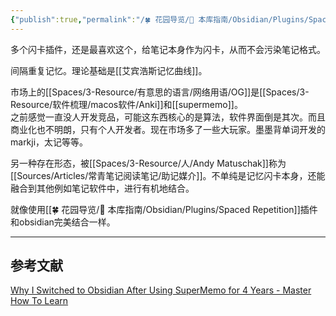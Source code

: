 ```yaml
---
{"publish":true,"permalink":"/🍀 花园导览/🧰 本库指南/Obsidian/Plugins/Spaced Repetition.md","aliases":"间隔重复 obsidian-spaced-repetition","title":"Spaced Repetition","created":"2022-06-09","modified":"2023-03-14","tags":["obsidian插件"],"cssclasses":""}
---
```



多个闪卡插件，还是最喜欢这个，给笔记本身作为闪卡，从而不会污染笔记格式。

间隔重复记忆。理论基础是[[艾宾浩斯记忆曲线]]。

市场上的[[Spaces/3-Resource/有意思的语言/网络用语/OG]]是[[Spaces/3-Resource/软件梳理/macos软件/Anki]]和[[supermemo]]。  
之前感觉一直没人开发竞品，可能这东西核心的是算法，软件界面倒是其次。而且商业化也不明朗，只有个人开发者。现在市场多了一些大玩家。墨墨背单词开发的markji，太记等等。

另一种存在形态，被[[Spaces/3-Resource/人/Andy Matuschak]]称为[[Sources/Articles/常青笔记阅读笔记/助记媒介]]。不单纯是记忆闪卡本身，还能融合到其他例如笔记软件中，进行有机地结合。

就像使用[[🍀 花园导览/🧰 本库指南/Obsidian/Plugins/Spaced Repetition]]插件和obsidian完美结合一样。

---

## 参考文献

[Why I Switched to Obsidian After Using SuperMemo for 4 Years - Master How To Learn](https://www.masterhowtolearn.com/2022-08-05-why-i-switched-to-obsidian-after-using-supermemo-for-4-years/)
